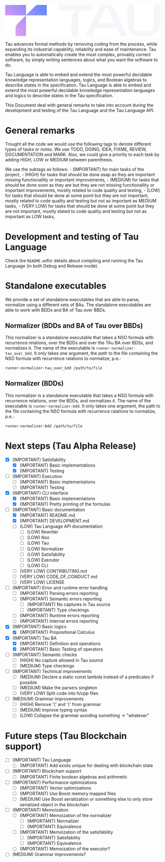 ![The TAU logo](/docs/tau_logo.svg)

Tau advances formal methods by removing coding from the process, while expanding its industrial capability, reliability and ease of maintenance. Tau enables you to automatically create the most complex, provably correct software, by simply writing sentences about what you want the software to do.

Tau Language is able to embed and extend the most powerful decidable knowledge representation languages, logics, and Boolean algebras to describe states in the specification. Tau Language is able to embed and extend the most powerful decidable knowledge representation languages and logics to describe states in the Tau specification.

This Document deal with general remarks to take into account during the development and testing of the Tau Language and the Tau Language API.

# General remarks

Trought all the code we would use the following tags to denote different types of tasks or notes. We use TODO, DOING, IDEA, FIXME, REVIEW, DOCUMENTATION and MARK. Also, we could give a  priority to each task by adding HIGH, LOW or MEDIUM between parenthesis.

We use the subtags as follows:
	- (IMPORTANT) for main tasks of the project,
	- (HIGH) for tasks that should be done asap as they are important missing functionallity or important improvements,
	- (MEDIUM) for tasks that should be done soon as they are but they are not missing functionallity or important improvements, mostly related to code quality and testing,
	- (LOW) for tasks that should be done at some point but they are not important, mostly related to code quality and testing but not as important as MEDIUM tasks,
	- (VERY LOW) for tasks that should be done at some point but they are not important, mostly elated to code quality and testing but not as important as LOW tasks,

# Development and testing of Tau Language

Check the `README.md`for details about compiling and running the Tau Language (in both Debug and Release mode).

# Standalone executables

We provide a set of standalone executables that are able to parse, normalize using a different sets of BAs. The standalone executables are able to work with BDDs and BA of Tau over BBDs.

## Normalizer (BDDs and BA of Tau over BBDs)

This normalizer is a standalone executable that takes a NSO formula with recurrence relations, over the BDDs and over the TAu BA over BDSs, and normalizes it. The name of the executable is
`runner-normalizer-tau_over_bdd`. It only takes one argument, the path to the file containing the NSO formula with recurrence ralations to normalize, p.e.:

```bash
runner-normalizer-tau_over_bdd /path/to/file
```

## Normalizer (BDDs)

This normalizer is a standalone executable that takes a NSO formula with recurrence relations, over the BDDs, and normalizes it. The name of the executable is `runner-normalizer-bdd`. It only takes one argument, the path to the file containing the NSO formula with recurrence ralations to normalize, p.e.:

```bash
runner-normalizer-bdd /path/to/file
```

# Next steps (Tau Alpha Release)

- [x] (IMPORTANT) Satisfability
	- [x] (IMPORTANT) Basic implementations
	- [x] (IMPORTANT) Testing
- [ ] (IMPORTANT) Execution
	- [ ] (IMPORTANT) Basic implementations
	- [ ] (IMPORTANT) Testing
- [x] (IMPORTANT) CLI interface
	- [x] (IMPORTANT) Basic implementations
	- [x] (IMPORTANT) Pretty printing of the formulas
- [ ] (IMPORTANT) Basic documentation
	- [x] (IMPORTANT) README.md
	- [x] (IMPORTANT) DEVELOPMENT.md
	- [ ] (LOW) Tau Language API documentation
		- [ ] (LOW) Rewriter
		- [ ] (LOW) Nso
		- [ ] (LOW) Tau
		- [ ] (LOW) Normalizer
		- [ ] (LOW) Satisfability
		- [ ] (LOW) Executor
		- [ ] (LOW) CLI
	- [ ] (VERY LOW) CONTRIBUTING.md
	- [ ] (VERY LOW) CODE_OF_CONDUCT.md
	- [ ] (VERY LOW) LICENSE
- [ ] (IMPORTANT) Error and runtime error handling
	- [ ] (IMPORTANT) Parsing errors reporting
	- [ ] (IMPORTANT) Semantic errors reporting
		- [ ] (IMPORTANT) No captures in Tau source
		- [ ] (IMPORTANT) Type checkings
	- [ ] (IMPORTANT) Runtime errors reporting
	- [ ] (IMPORTANT) Internal errors reporting
- [x] (IMPORTANT) Basic logics
	- [x] (IMPORTANT) Propositional Calculus
- [x] (IMPORTANT) Tau BA
	- [x] (IMPORTANT) Definition and operations
	- [x] (IMPORTANT) Basic Testing of operators
- [ ] (IMPORTANT) Semantic checks
	- [ ] (HIGH) No capture allowed in Tau source
	- [ ] (MEDIUM) Type checkings
- [ ] (IMPORTANT) Technical improvements
	- [ ] (MEDIUM) Declare a static const lambda instead of a predicates if possible
	- [ ] (MEDIUM) Make the parsers singleton
	- [ ] (VERY LOW) Split code into h/cpp files
- [ ] (MEDIUM) Grammar improvements
	- [ ] (HIGH) Remove '(' and ')' from grammar
	- [ ] (MEDIUM) Improve typing syntax
	- [ ] (LOW) Collapse the grammar avoiding something -> "whatever"

# Future steps (Tau Blockchain support)

- [ ] (IMPORTANT) Tau Language
	- [ ] (IMPORTANT) Add exists unique for dealing with blockchain state
- [ ] (IMPORTANT) Blockchain support
	- [ ] (IMPORTANT) Finite boolean algebras and arithmetic
- [ ] (IMPORTANT) Performance optimizations
	- [ ] (IMPORTANT) Vector optimizations
	- [ ] (IMPORTANT) Use Boost memory mapped files
	- [ ] (MEDIUM) Use Boost serialization or something else to only
			store serialized object in the blockchain
- [ ] (IMPORTANT) Memoization
	- [ ] (IMPORTANT) Memoization of the normalizer
		- [ ] (IMPORTANT) Normalizer
		- [ ] (IMPORTANT) Equivalence
	- [ ] (IMPORTANT) Memoization of the satisfability
		- [ ] (IMPORTANT) Satisfability
		- [ ] (IMPORTANT) Equivalence
	- [ ] (IMPORTANT) Memoization of the executor?
- [ ] (MEDIUM) Grammar improvements?
